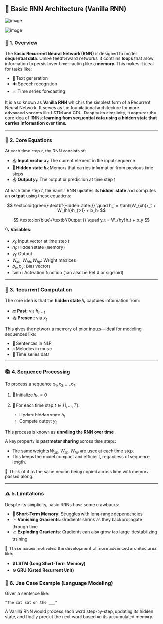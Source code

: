 ## 🎯 **Basic RNN Architecture (Vanilla RNN)**

![image](https://github.com/user-attachments/assets/dda805ad-b754-4369-8788-ff8dea98dc66)

![image](https://github.com/user-attachments/assets/445be076-1592-4f96-b215-1613d9d9c164)


### 🧠 **1. Overview**

The **Basic Recurrent Neural Network (RNN)** is designed to model **sequential data**. Unlike feedforward networks, it contains **loops** that allow information to persist over time—acting like a **memory**. This makes it ideal for tasks like:

* 📝 Text generation
* 🔊 Speech recognition
* 📈 Time series forecasting

It is also known as **Vanilla RNN** which is the simplest form of a Recurrent Neural Network. It serves as the foundational architecture for more advanced variants like LSTM and GRU.
Despite its simplicity, it captures the core idea of RNNs: **learning from sequential data using a hidden state that carries information over time.**

---

### 🔧 **2. Core Equations**

At each time step $t$, the RNN consists of:

* 📥 **Input vector $x_t$**: The current element in the input sequence
* 🔁 **Hidden state $h_t$**: Memory that carries information from previous time steps
* 📤 **Output $y_t$**: The output or prediction at time step $t$

At each time step $t$, the Vanilla RNN updates its **hidden state** and computes an **output** using these equations:

$$
\textcolor{green}{\textbf{Hidden state:}} \quad h_t = \tanh(W_{xh}x_t + W_{hh}h_{t-1} + b_h)
$$

$$
\textcolor{blue}{\textbf{Output:}} \quad y_t = W_{hy}h_t + b_y
$$

🔍 **Variables**:

* $x_t$: Input vector at time step $t$
* $h_t$: Hidden state (memory)
* $y_t$: Output
* $W_{xh}, W_{hh}, W_{hy}$: Weight matrices
* $b_h, b_y$: Bias vectors
* $\tanh$: Activation function (can also be ReLU or sigmoid)

---

### 🔁 **3. Recurrent Computation**

The core idea is that the **hidden state** $h_t$ captures information from:

* 🔙 **Past**: via $h_{t-1}$
* 📥 **Present**: via $x_t$

This gives the network a memory of prior inputs—ideal for modeling sequences like:

* 🧾 Sentences in NLP
* 🎶 Melodies in music
* 🔢 Time series data

---

### 📚 **4. Sequence Processing**

To process a sequence $x_1, x_2, ..., x_T$:

1. 🛑 Initialize $h_0 = 0$
2. 🔄 For each time step $t \in \{1, ..., T\}$:

   * Update hidden state $h_t$
   * Compute output $y_t$

This process is known as **unrolling the RNN over time**.

A key property is **parameter sharing** across time steps:

* The same weights $W_{xh}, W_{hh}, W_{hy}$ are used at each time step.
* This keeps the model compact and efficient, regardless of sequence length.

🧠 Think of it as the same neuron being copied across time with memory passed along.

---

### ⚠️ **5. Limitations**

Despite its simplicity, basic RNNs have some drawbacks:

* 🚫 **Short-Term Memory**: Struggles with long-range dependencies
* 📉 **Vanishing Gradients**: Gradients shrink as they backpropagate through time
* 📈 **Exploding Gradients**: Gradients can also grow too large, destabilizing training

🧪 These issues motivated the development of more advanced architectures like:

* 🔒 **LSTM (Long Short-Term Memory)**
* ⚙️ **GRU (Gated Recurrent Unit)**

### 🧮 **6. Use Case Example (Language Modeling)**

Given a sentence like:

`"The cat sat on the ___"`

A Vanilla RNN would process each word step-by-step, updating its hidden state, and finally predict the next word based on its accumulated memory.
